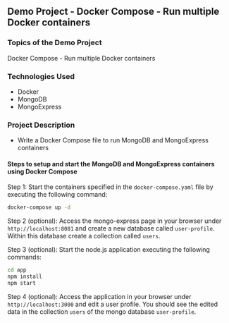 ## Demo Project - Docker Compose - Run multiple Docker containers

### Topics of the Demo Project
Docker Compose - Run multiple Docker containers

### Technologies Used
- Docker
- MongoDB
- MongoExpress

### Project Description
- Write a Docker Compose file to run MongoDB and MongoExpress containers

#### Steps to setup and start the MongoDB and MongoExpress containers using Docker Compose

Step 1: Start the containers specified in the `docker-compose.yaml` file by executing the following command:
```sh
docker-compose up -d
```

Step 2 (optional): Access the mongo-express page in your browser under `http://localhost:8081` and create a new database called `user-profile`. Within this database create a collection called `users`.

Step 3 (optional): Start the node.js application executing the following commands:
```sh
cd app
npm install
npm start
```

Step 4 (optional): Access the application in your browser under `http://localhost:3000` and edit a user profile. You should see the edited data in the collection `users` of the mongo database `user-profile`.
